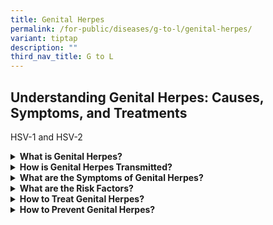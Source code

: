 ```yaml
---
title: Genital Herpes
permalink: /for-public/diseases/g-to-l/genital-herpes/
variant: tiptap
description: ""
third_nav_title: G to L
---
```

<h2>Understanding Genital Herpes: Causes, Symptoms, and Treatments</h2>
<p>HSV-1 and HSV-2</p>
<div data-type="detailGroup" class="isomer-accordion isomer-accordion-white">
<details class="isomer-details">
<summary><strong>What is Genital Herpes?</strong>
</summary>
<div data-type="detailsContent" class="isomer-details-content">
<p>Genital herpes is one of the most common sexually transmitted infections
(STIs) that affects men and women. The virus spreads primarily through
sexual contact. It does not spread through contact with objects used by
an infected person as the virus dies quickly outside the body.</p>
<p>There are two types of herpes simplex virus (HSV) infections that can
cause genital herpes:</p>
<ul data-tight="true" class="tight">
<li>
<p>HSV-1 often spreads through oral contact and causes infections in or around
the mouth (known as oral herpes or cold sores). It can also cause genital
herpes.&nbsp;</p>
</li>
<li>
<p>HSV-2 often spreads through sexual contact and causes genital herpes.</p>
</li>
</ul>
</div>
</details>
<details class="isomer-details">
<summary><strong>How is Genital Herpes Transmitted?</strong>
</summary>
<div data-type="detailsContent" class="isomer-details-content">
<p>The primary mode of transmission of both HSV-1 and HSV-2 is via direct
contact of open lesions. It can occur through genital to genital, mouth
to genital, genital to anal and mouth to anal contact. HSV-1 and HSV-2
can also be shed from normal-appearing skin or inner linings of oral or
genital cavities.</p>
<p>You cannot get genital herpes from objects such as cutlery or cups – the
virus dies very quickly when away from the skin.</p>
</div>
</details>
<details class="isomer-details">
<summary><strong>What are the Symptoms of Genital Herpes?</strong>
</summary>
<div data-type="detailsContent" class="isomer-details-content">
<p>Most people with HSV infection experience either no or mild symptoms.
Consequently, they may transmit the virus to their partners unknowingly.&nbsp;</p>
<p>First-episode genital herpes may either be primary or non-primary.&nbsp;</p>
<table style="minWidth: 50px">
<colgroup>
<col>
<col>
</colgroup>
<tbody>
<tr>
<td rowspan="1" colspan="1">
<p>Primary genital herpes</p>
</td>
<td rowspan="1" colspan="1">
<p>Infection with no prior exposure to HSV-1 or HSV-2.</p>
</td>
</tr>
<tr>
<td rowspan="1" colspan="1">
<p>Non-primary genital herpes</p>
</td>
<td rowspan="1" colspan="1">
<p>Infection with prior exposure at another body site with either HSV-1 or
HSV-2.</p>
</td>
</tr>
</tbody>
</table>
<p>First-episode genital herpes is often severe, presenting with multiple
grouped vesicles, which rupture easily leaving painful erosions and ulcers.&nbsp;</p>
<table style="minWidth: 50px">
<colgroup>
<col>
<col>
</colgroup>
<tbody>
<tr>
<td rowspan="1" colspan="1">
<p>For Men</p>
</td>
<td rowspan="1" colspan="1">
<p>Lesions occur mainly on the prepuce and sub-preputial areas of the penis.</p>
</td>
</tr>
<tr>
<td rowspan="1" colspan="1">
<p>For Women</p>
</td>
<td rowspan="1" colspan="1">
<p>Lesions occur on the vulva, vagina, and cervix.</p>
</td>
</tr>
</tbody>
</table>
<p>Uncomplicated lesions take two to four weeks to heal. Complications may
include:</p>
<ul data-tight="true" class="tight">
<li>
<p>Aseptic meningitis; or</p>
</li>
<li>
<p>Autonomic neuropathy resulting in urinary retention and autoinoculation
to fingers.</p>
</li>
</ul>
<p>Recurrent episodes are usually less severe. The vesicles or erosions develop
on a single site of the body and usually heal within 10 days. The median
recurrence rate is about once per year for HSV-1 and four per year for
HSV-2.&nbsp;</p>
</div>
</details>
<details class="isomer-details">
<summary><strong>What are the Risk Factors?</strong>
</summary>
<div data-type="detailsContent" class="isomer-details-content">
<p>Risk factors include:</p>
<ul data-tight="true" class="tight">
<li>
<p>Sexual contact with an infected person;</p>
</li>
<li>
<p>Engaging in unprotected oral, anal, or vaginal sex;</p>
</li>
<li>
<p>Having multiple sex partners; or</p>
</li>
<li>
<p>History or current presence of other STIs.&nbsp;</p>
</li>
</ul>
</div>
</details>
<details class="isomer-details">
<summary><strong>How to Treat Genital Herpes?</strong>
</summary>
<div data-type="detailsContent" class="isomer-details-content">
<p>There is currently no cure for genital herpes. Oral antiviral medications
are prescribed to manage it.</p>
<p>Symptoms of genital herpes may recur for years. While some people may
experience numerous episodes each year, the outbreaks usually get less
frequent as time passes.</p>
<p>To manage infections, it is recommended to:</p>
<ul data-tight="true" class="tight">
<li>
<p>Keep the affected area clean with saline;&nbsp;</p>
</li>
<li>
<p>Take pain relievers for discomfort; and</p>
</li>
<li>
<p>Treat any secondary bacterial infections with antibiotics as necessary.&nbsp;</p>
</li>
</ul>
</div>
</details>
<details class="isomer-details">
<summary><strong>How to Prevent Genital Herpes?</strong>
</summary>
<div data-type="detailsContent" class="isomer-details-content">
<p>Ways to prevent genital herpes include:</p>
<ul data-tight="true" class="tight">
<li>
<p>Abstaining from sexual activity during symptomatic periods;</p>
</li>
<li>
<p>Using condoms consistently and correctly;&nbsp;&nbsp;</p>
</li>
<li>
<p>Limiting the number of sexual partners; and</p>
</li>
<li>
<p>Getting tested for STIs regularly.</p>
</li>
</ul>
<p>If you have an active infection:</p>
<ul data-tight="true" class="tight">
<li>
<p>Avoid sexual intercourse.</p>
</li>
<li>
<p>Keep your sores clean and dry.</p>
</li>
<li>
<p>Avoid touching the sores and wash your hands after contact with any sores.</p>
</li>
</ul>
<p>Seek advice from your doctor immediately if you are pregnant. </p>
</div>
</details>
</div>
<p></p>